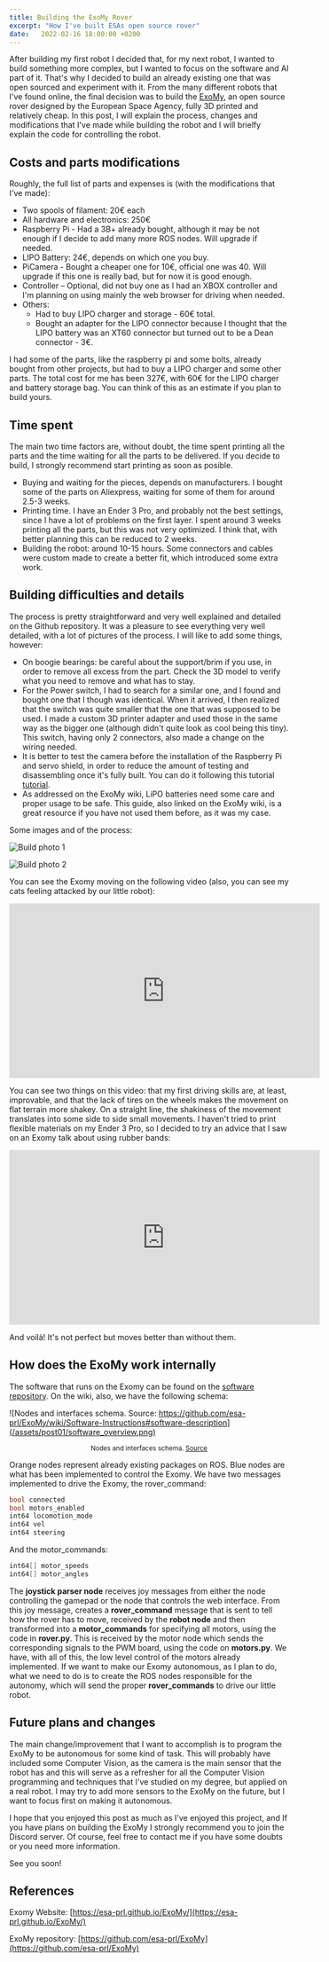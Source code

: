 ```yaml
---
title: Building the ExoMy Rover
excerpt: "How I've built ESAs open source rover"
date:   2022-02-16 18:00:00 +0200
---
```


After building my first robot I decided that, for my next robot, I wanted to build something more complex, but I wanted to focus on the software and AI part of it. That's why I decided to build an already existing one that was open sourced and experiment with it. From the many different robots that I've found online, the final decision was to build the [ExoMy](https://esa-prl.github.io/ExoMy/), an open source rover designed by the European Space Agency, fully 3D printed and relatively cheap. In this post, I will explain the process, changes and modifications that I've made while building the robot and I will brielfy explain the code for controlling the robot.

## Costs and parts modifications

Roughly, the full list of parts and expenses is (with the modifications that I've made):

- Two spools of filament: 20€ each
- All hardware and electronics: 250€
- Raspberry Pi - Had a 3B+ already bought, although it may be not enough if I decide to add many more ROS nodes. Will upgrade if needed.
- LIPO Battery: 24€, depends on which one you buy.
- PiCamera - Bought a cheaper one for 10€, official one was 40. Will upgrade if this one is really bad, but for now it is good enough.
- Controller – Optional, did not buy one as I had an XBOX controller and I'm planning on using mainly the web browser for driving when needed.
- Others:
    - Had to buy LIPO charger and storage - 60€ total.
    - Bought an adapter for the LIPO connector because I thought that the LIPO battery was an XT60 connector but turned out to be a Dean connector - 3€.

I had some of the parts, like the raspberry pi and some bolts, already bought from other projects, but had to buy a LIPO charger and some other parts. The total cost for me has been 327€, with 60€ for the LIPO charger and battery storage bag. You can think of this as an estimate if you plan to build yours.

## Time spent

The main two time factors are, without doubt, the time spent printing all the parts and the time waiting for all the parts to be delivered. If you decide to build, I strongly recommend start printing as soon as posible.

- Buying and waiting for the pieces, depends on manufacturers. I bought some of the parts on Aliexpress, waiting for some of them for around 2.5-3 weeks.
- Printing time. I have an Ender 3 Pro, and probably not the best settings, since I have a lot of problems on the first layer. I spent around 3 weeks printing all the parts, but this was not very optimized. I think that, with better planning this can be reduced to 2 weeks.
- Building the robot: around 10-15 hours. Some connectors and cables were custom made to create a better fit, which introduced some extra work.

## Building difficulties and details

The process is pretty straightforward and very well explained and detailed on the Github repository. It was a pleasure to see everything very well detailed, with a lot of pictures of the process. I will like to add some things, however:

- On boogie bearings: be careful about the support/brim if you use, in order to remove all excess from the part. Check the 3D model to verify what you need to remove and what has to stay.
- For the Power switch, I had to search for a similar one, and I found and bought one that I though was identical. When it arrived, I then realized that the switch was quite smaller that the one that was supposed to be used. I made a custom 3D printer adapter and used those in the same way as the bigger one (although didn't quite look as cool being this tiny). This switch, having only 2 connectors, also made a change on the wiring needed.
- It is better to test the camera before the installation of the Raspberry Pi and servo shield, in order to reduce the amount of testing and disassembling once it's fully built. You can do it following this tutorial [tutorial](https://projects.raspberrypi.org/en/projects/getting-started-with-picamera).
- As addressed on the ExoMy wiki, LiPO batteries need some care and proper usage to be safe. This guide, also linked on the ExoMy wiki, is a great resource if you have not used them before, as it was my case.

Some images and of the process:

![Build photo 1](/assets/post01/00.jpg)

![Build photo 2](/assets/post01/01.jpg)

You can see the Exomy moving on the following video (also, you can see my cats feeling attacked by our little robot):

<iframe width="560" height="315" src="https://www.youtube.com/embed/vXBMyjQyhOM" title="YouTube video player" frameborder="0" allow="accelerometer; autoplay; clipboard-write; encrypted-media; gyroscope; picture-in-picture" allowfullscreen></iframe>

You can see two things on this video: that my first driving skills are, at least, improvable, and that the lack of tires on the wheels makes the movement on flat terrain more shakey. On a straight line, the shakiness of the movement translates into some side to side small movements. I haven't tried to print flexible materials on my Ender 3 Pro, so I decided to try an advice that I saw on an Exomy talk about using rubber bands:

<iframe width="560" height="315" src="https://www.youtube.com/embed/vBkShFqfYaM" title="YouTube video player" frameborder="0" allow="accelerometer; autoplay; clipboard-write; encrypted-media; gyroscope; picture-in-picture" allowfullscreen></iframe>

And voilà! It's not perfect but moves better than without them.

## How does the ExoMy work internally

The software that runs on the Exomy can be found on the [software repository](https://github.com/esa-prl/ExoMy_Software). On the wiki, also, we have the following schema:

![Nodes and interfaces schema. Source: https://github.com/esa-prl/ExoMy/wiki/Software-Instructions#software-description](/assets/post01/software_overview.png)
<p align="center"><small>Nodes and interfaces schema. <a href="https://github.com/esa-prl/ExoMy/wiki/Software-Instructions#software-description">Source</a></small></p>

Orange nodes represent already existing packages on ROS. Blue nodes are what has been implemented to control the Exomy. We have two messages implemented to drive the Exomy, the rover_command:

```cpp
bool connected
bool motors_enabled
int64 locomotion_mode
int64 vel
int64 steering
```

And the motor_commands:

```cpp
int64[] motor_speeds
int64[] motor_angles
```

The **joystick parser node** receives joy messages from either the node controlling the gamepad or the node that controls the web interface. From this joy message, creates a **rover_command** message that is sent to tell how the rover has to move, received by the **robot node** and then transformed into a **motor_commands** for specifying all motors, using the code in **rover.py**. This is received by the motor node which sends the corresponding signals to the PWM board, using the code on **motors.py**. We have, with all of this, the low level control of the motors already implemented. If we want to make our Exomy autonomous, as I plan to do, what we need to do is to create the ROS nodes responsible for the autonomy, which will send the proper **rover_commands** to drive our little robot.

## Future plans and changes

The main change/improvement that I want to accomplish is to program the ExoMy to be autonomous for some kind of task. This will probably have included some Computer Vision, as the camera is the main sensor that the robot has and this will serve as a refresher for all the Computer Vision programming and techniques that I've studied on my degree, but applied on a real robot. I may try to add more sensors to the ExoMy on the future, but I want to focus first on making it autonomous.

I hope that you enjoyed this post as much as I've enjoyed this project, and If you have plans on building the ExoMy I strongly recommend you to join the Discord server. Of course, feel free to contact me if you have some doubts or you need more information.

See you soon!

## References

Exomy Website: [https://esa-prl.github.io/ExoMy/](https://esa-prl.github.io/ExoMy/)

ExoMy repository: [https://github.com/esa-prl/ExoMy](https://github.com/esa-prl/ExoMy)
